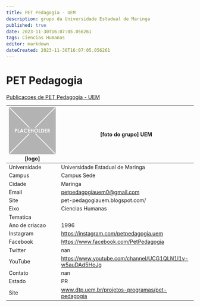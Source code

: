```yaml
---
title: PET Pedagogia - UEM
description: grupo da Universidade Estadual de Maringa
published: true
date: 2023-11-30T16:07:05.056261
tags: Ciencias Humanas
editor: markdown
dateCreated: 2023-11-30T16:07:05.056261
---
```


# PET Pedagogia

[Publicacoes de PET Pedagogia - UEM](/atividade/193PETPedagogiaUEM/feed.md)

| ![placeholder.png](/placeholder.png) [logo] | [foto do grupo] UEM         |
| ------------------------------------------- | ------------------------------------------------- |
| Universidade                                | Universidade Estadual de Maringa      |
| Campus                                      | Campus Sede            |
| Cidade                                      | Maringa             |
| Email                                       | petpedagogiauem0@gmail.com             |
| Site                                        | pet-pedagogiauem.blogspot.com/              |
| Eixo                                        | Ciencias Humanas              |
| Tematica                                    |           |
| Ano de criacao                              | 1996        |
| Instagram                                   | https://instagram.com/petpedagogia.uem         |
| Facebook                                    | https://www.facebook.com/PetPedagogia          |
| Twitter                                     | nan           |
| YouTube                                     | https://www.youtube.com/channel/UCG1QLN1l1v-w5auDAd5HoJg           |
| Contato                                     | nan         |
| Estado                                      |  PR            |
| Site                                        | www.dtp.uem.br/projetos-programas/pet-pedagogia |
